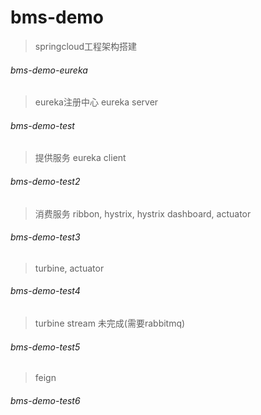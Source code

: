 # bms-demo
> springcloud工程架构搭建
###### bms-demo-eureka
> eureka注册中心 eureka server
###### bms-demo-test
> 提供服务 eureka client
###### bms-demo-test2
> 消费服务 ribbon, hystrix, hystrix dashboard, actuator
###### bms-demo-test3
> turbine, actuator
###### bms-demo-test4
> turbine stream 未完成(需要rabbitmq)
###### bms-demo-test5
> feign
###### bms-demo-test6
> 
